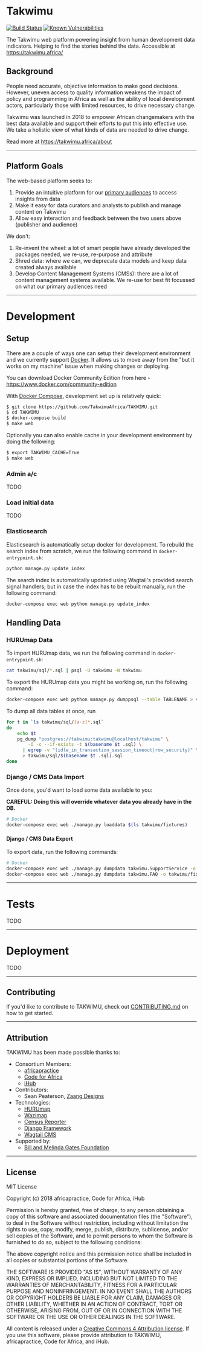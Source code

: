 # Takwimu
[![Build Status](https://travis-ci.org/TakwimuAfrica/TAKWIMU.svg?branch=develop)](https://travis-ci.org/TakwimuAfrica/TAKWIMU)
[![Known Vulnerabilities](https://snyk.io/test/github/TakwimuAfrica/TAKWIMU/badge.svg?targetFile=requirements.txt)](https://snyk.io/test/github/TakwimuAfrica/TAKWIMU?targetFile=requirements.txt)


The Takwimu web platform powering insight from human development data indicators. Helping to find the stories behind the data. Accessible at https://takwimu.africa/

## Background

People need accurate, objective information to make good decisions. However, uneven access to quality information weakens the impact of policy and programming in Africa as well as the ability of local development actors, particularly those with limited resources, to drive necessary change. 

Takwimu was launched in 2018 to empower African changemakers with the best data available and support their efforts to put this into effective use. We take a holistic view of what kinds of data are needed to drive change. 

Read more at https://takwimu.africa/about

---

## Platform Goals

The web-based platform seeks to:

1. Provide an intuitive platform for our [primary audiences](https://takwim.africa/about#audiences) to access insights from data
2. Make it easy for data curators and analysts to publish and manage content on Takwimu
3. Allow easy interaction and feedback between the two users above (publisher and audience)

We don't:

1. Re-invent the wheel: a lot of smart people have already developed the packages needed, we re-use, re-purpose and attribute
2. Shred data: where we can, we deprecate data models and keep data created always available
3. Develop Content Management Systems (CMSs): there are a lot of content management systems available. We re-use for best fit focussed on what our primary audiences need

---

# Development

## Setup

There are a couple of ways one can setup their development environment and we currently support [Docker](https://www.docker.com/). It allows us to move away from the "but it works on my machine" issue when making changes or deploying.

You can download Docker Community Edition from here - https://www.docker.com/community-edition

With [Docker Compose](https://docs.docker.com/compose/), development set up is relatively quick:

```sh
$ git clone https://github.com/TakwimuAfrica/TAKWIMU.git
$ cd TAKWIMU
$ docker-compose build
$ make web
```

Optionally you can also enable cache in your development environment by doing the following:

```sh
$ export TAKWIMU_CACHE=True
$ make web
```

### Admin a/c

TODO

### Load initial data

TODO


### Elasticsearch
Elasticsearch is automatically setup docker for development. To rebuild the search index from scratch,
we run the following command in `docker-entrypoint.sh`:
```sh
python manage.py update_index
```
The search index is automatically updated using Wagtail's provided search signal handlers; but in case
the index has to be rebuilt manually, run the following command:
```sh
docker-compose exec web python manage.py update_index
```

## Handling Data

### HURUmap Data

To import HURUmap data, we run the following command in `docker-entrypoint.sh`:
```sh
cat takwimu/sql/*.sql | psql -U takwimu -W takwimu
```

To export the HURUmap data you might be working on, run the following command:
```sh
docker-compose exec web python manage.py dumppsql --table TABLENAME > sql/TABLENAME.sql
```

To dump all data tables at once, run

```sh
for t in `ls takwimu/sql/[a-z]*.sql`
do
    echo $t
    pg_dump "postgres://takwimu:takwimu@localhost/takwimu" \
        -O -c --if-exists -t $(basename $t .sql) \
      | egrep -v "(idle_in_transaction_session_timeout|row_security)" \
      > takwimu/sql/$(basename $t .sql).sql
done
```

### Django / CMS Data Import

Once done, you'd want to load some data available to you:

**CAREFUL: Doing this will override whatever data you already have in the DB.**

```sh
# Docker
docker-compose exec web ./manage.py loaddata $(ls takwimu/fixtures)

```

#### Django / CMS Data Export

To export data, run the following commands:
```sh
# Docker
docker-compose exec web ./manage.py dumpdata takwimu.SupportService -o takwimu/fixtures/supportservice.json
docker-compose exec web ./manage.py dumpdata takwimu.FAQ -o takwimu/fixtures/faq.json
```

---

# Tests

TODO

---

# Deployment

TODO

---

## Contributing

If you'd like to contribute to TAKWIMU, check out [CONTRIBUTING.md](CONTRIBUTING.md) on how to get started.

---

## Attribution

TAKWIMU has been made possible thanks to:

- Consortium Members:
    - [africapractice](http://www.africapractice.com)
    - [Code for Africa](https://github.com/CodeForAfrica)
    - [iHub](https://ihub.co.ke)
- Contributors:
    - Sean Peaterson, [Zaang Designs](http://www.zaang.com)
- Technologies:
    - [HURUmap](https://github.com/CodeForAfrica/HURUmap)
    - [Wazimap](https://github.com/OpenUpSA/wazimap)
    - [Census Reporter](https://github.com/censusreporter/censusreporter)
    - [Django Framework](https://djangoproject.com/)
    - [Wagtail CMS](https://wagtail.io)
- Supported by:
    - [Bill and Melinda Gates Foundation](https://www.gatesfoundation.org)

---

## License

MIT License

Copyright (c) 2018 africapractice, Code for Africa, iHub

Permission is hereby granted, free of charge, to any person obtaining a copy
of this software and associated documentation files (the "Software"), to deal
in the Software without restriction, including without limitation the rights
to use, copy, modify, merge, publish, distribute, sublicense, and/or sell
copies of the Software, and to permit persons to whom the Software is
furnished to do so, subject to the following conditions:

The above copyright notice and this permission notice shall be included in all
copies or substantial portions of the Software.

THE SOFTWARE IS PROVIDED "AS IS", WITHOUT WARRANTY OF ANY KIND, EXPRESS OR
IMPLIED, INCLUDING BUT NOT LIMITED TO THE WARRANTIES OF MERCHANTABILITY,
FITNESS FOR A PARTICULAR PURPOSE AND NONINFRINGEMENT. IN NO EVENT SHALL THE
AUTHORS OR COPYRIGHT HOLDERS BE LIABLE FOR ANY CLAIM, DAMAGES OR OTHER
LIABILITY, WHETHER IN AN ACTION OF CONTRACT, TORT OR OTHERWISE, ARISING FROM,
OUT OF OR IN CONNECTION WITH THE SOFTWARE OR THE USE OR OTHER DEALINGS IN THE
SOFTWARE.

All content is released under a [Creative Commons 4 Attribution license](https://creativecommons.org/licenses/by/4.0/). If you use this software, please provide attribution to TAKWIMU, africapractice, Code for Africa, and iHub.
